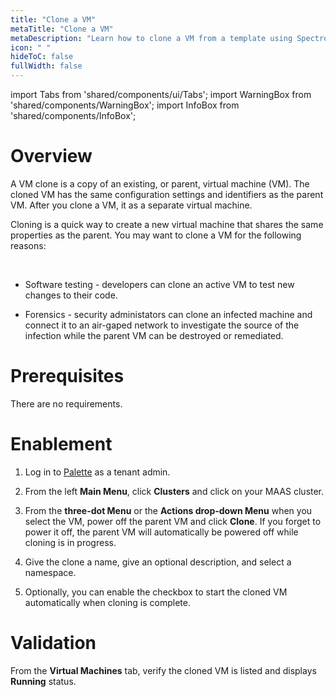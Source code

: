 ```yaml
---
title: "Clone a VM"
metaTitle: "Clone a VM"
metaDescription: "Learn how to clone a VM from a template using Spectro VM Dashboard."
icon: " "
hideToC: false
fullWidth: false
---
```


import Tabs from 'shared/components/ui/Tabs';
import WarningBox from 'shared/components/WarningBox';
import InfoBox from 'shared/components/InfoBox';

# Overview


A VM clone is a copy of an existing, or parent, virtual machine (VM). The cloned VM has the same configuration settings and identifiers as the parent VM. After you clone a VM, it as a separate virtual machine.

Cloning is a quick way to create a new virtual machine that shares the same properties as the parent. You may want to clone a VM for the following reasons:

<br />

- Software testing - developers can clone an active VM to test new changes to their code. 


- Forensics - security administators can clone an infected machine and connect it to an air-gaped network to investigate the source of the infection while the parent VM can be destroyed or remediated.


# Prerequisites

There are no requirements.

# Enablement

1. Log in to [Palette](https://console.spectrocloud.com) as a tenant admin.


2. From the left **Main Menu**, click **Clusters** and click on your MAAS cluster. 


3. From the **three-dot Menu** or the **Actions drop-down Menu** when you select the VM, power off the parent VM and click **Clone**. If you forget to power it off, the parent VM will automatically be powered off while cloning is in progress.


4. Give the clone a name, give an optional description, and select a namespace.  


6. Optionally, you can enable the checkbox to start the cloned VM automatically when cloning is complete.


# Validation

From the **Virtual Machines** tab, verify the cloned VM is listed and displays **Running** status.  






